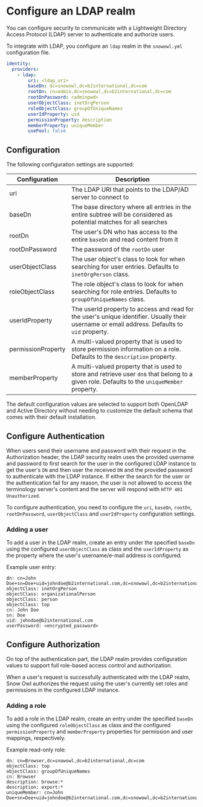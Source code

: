 # Configure an LDAP realm

You can configure security to communicate with a Lightweight Directory Access Protocol (LDAP) server to authenticate and authorize users. 

To integrate with LDAP, you configure an `ldap` realm in the `snowowl.yml` configuration file.

```yml
identity:
  providers:
    - ldap:
        uri: <ldap_uri>
        baseDn: dc=snowowl,dc=b2international,dc=com
        rootDn: cn=admin,dc=snowowl,dc=b2international,dc=com
        rootDnPassword: <adminpwd>
        userObjectClass: inetOrgPerson
        roleObjectClass: groupOfUniqueNames
        userIdProperty: uid
        permissionProperty: description
        memberProperty: uniqueMember
        usePool: false
```

## Configuration

The following configuration settings are supported:

| Configuration |      Description      |
|---------------|-----------------------|
| uri |  The LDAP URI that points to the LDAP/AD server to connect to |
| baseDn | The base directory where all entries in the entire subtree will be considered as potential matches for all searches |
| rootDn | The user's DN who has access to the entire `baseDn` and read content from it |
| rootDnPassword | The password of the `rootDn` user |
| userObjectClass | The user object's class to look for when searching for user entries. Defaults to `inetOrgPerson` class. |
| roleObjectClass | The role object's class to look for when searching for role entries. Defaults to `groupOfUniqueNames` class. |
| userIdProperty | The userId property to access and read for the user's unique identifier. Usually their username or email address. Defaults to `uid` property. |
| permissionProperty | A multi-valued property that is used to store permission information on a role. Defaults to the `description` property.  |
| memberProperty | A multi-valued property that is used to store and retrieve user `dn`s that belong to a given role. Defaults to the `uniqueMember` property. |

The default configuration values are selected to support both OpenLDAP and Active Directory without needing to customize the default schema that comes with their default installation.

## Configure Authentication

When users send their username and password with their request in the Authorization header, the LDAP security realm uses the provided username and password to first search for the user in the configured LDAP instance to get the user's `DN` and then user the received `DN` and the provided password to authenticate with the LDAP instance. 
If either the search for the user or the authentication fail for any reason, the user is not allowed to access the terminology server's content and the server will respond with `HTTP 401 Unauthorized`.

To configure authentication, you need to configure the `uri`, `baseDn`, `rootDn`, `rootDnPassword`, `userObjectClass` and `userIdProperty` configuration settings.

### Adding a user

To add a user in the LDAP realm, create an entry under the specified `baseDn` using the configured `userObjectClass` as class and the `userIdProperty` as the property where the user's username/e-mail address is configured.

Example user entry:

```
dn: cn=John Doe+sn=Doe+uid=johndoe@b2international.com,dc=snowowl,dc=b2international,dc=com
objectClass: inetOrgPerson
objectClass: organizationalPerson
objectClass: person
objectClass: top
cn: John Doe
sn: Doe
uid: johndoe@b2international.com
userPassword: <encrypted_password> 
```

## Configure Authorization

On top of the authentication part, the LDAP realm provides configuration values to support full role-based access control and authorization.

When a user's request is successfully authenticated with the LDAP realm, Snow Owl authorizes the request using the user's currently set roles and permissions in the configured LDAP instance.

### Adding a role

To add a role in the LDAP realm, create an entry under the specified `baseDn` using the configured `roleObjectClass` as class and the configured `permissionProperty` and `memberProperty` properties for permission and user mappings, respectively.

Example read-only role:

```
dn: cn=Browser,dc=snowowl,dc=b2international,dc=com
objectClass: top
objectClass: groupOfUniqueNames
cn: Browser
description: browse:*
description: export:*
uniqueMember: cn=John Doe+sn=Doe+uid=johndoe@b2international.com,dc=snowowl,dc=b2international,dc=com 
```

  
